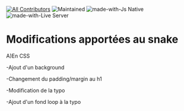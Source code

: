 [![All Contributors](https://img.shields.io/badge/all_contributors-2-blue.svg?style=flat)](#contributors)
![Maintained](https://img.shields.io/badge/Maintained-yes-green.svg)
![made-with-Js Native](https://img.shields.io/badge/Made%20with-JS-yellow.svg)
![made-with-Live Server](https://img.shields.io/badge/Made%20with-Live_Server-green.svg)

# Modifications apportées au snake

A)En CSS

  -Ajout d'un background
  
  -Changement du padding/margin au h1
  
  -Modification de la typo 
  
  -Ajout d'un fond loop à la typo
  
